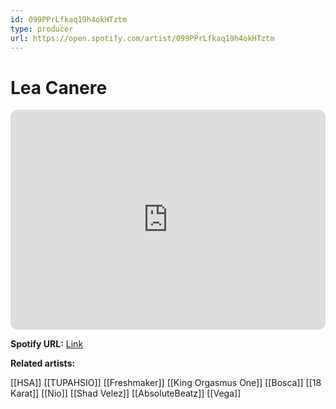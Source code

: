 ```yaml
---
id: 099PPrLfkaq19h4okHTztm
type: producer
url: https://open.spotify.com/artist/099PPrLfkaq19h4okHTztm
---
```

# Lea Canere

<iframe style="border-radius:12px" src="https://open.spotify.com/embed/artist/099PPrLfkaq19h4okHTztm" width="100%" height="352" frameBorder="0" allowfullscreen="" allow="autoplay; clipboard-write; encrypted-media; fullscreen; picture-in-picture" loading="lazy"></iframe>

**Spotify URL:** [Link](https://open.spotify.com/artist/099PPrLfkaq19h4okHTztm)

**Related artists:**

[[HSA]]
[[TUPAHSIO]]
[[Freshmaker]]
[[King Orgasmus One]]
[[Bosca]]
[[18 Karat]]
[[Nio]]
[[Shad Velez]]
[[AbsoluteBeatz]]
[[Vega]]
